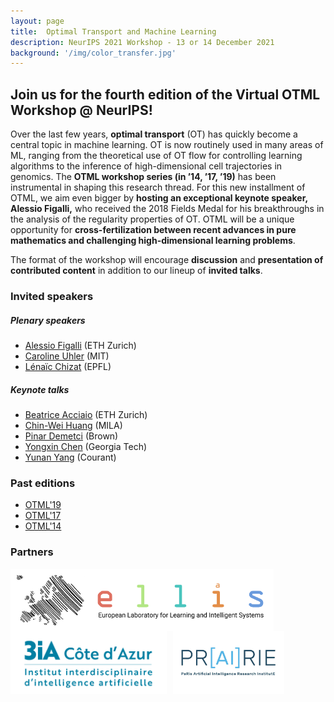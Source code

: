 ```yaml
---
layout: page
title:  Optimal Transport and Machine Learning  
description: NeurIPS 2021 Workshop - 13 or 14 December 2021
background: '/img/color_transfer.jpg'
---
```


## Join us for the fourth edition of the Virtual OTML Workshop @ NeurIPS!

Over the last few years, **optimal transport** (OT) has quickly become a central topic in
machine learning. OT is now routinely used in many areas of ML, ranging from the theoretical use of
OT flow for controlling learning algorithms to the inference of high-dimensional cell trajectories
in genomics. The **OTML workshop series (in ’14, ’17, ’19)** has been instrumental in shaping this
research thread. For this new installment of OTML, we aim even bigger by **hosting an exceptional
keynote speaker, Alessio Figalli,** who received the 2018 Fields Medal for his breakthroughs in the
analysis of the regularity properties of OT. OTML will be a unique opportunity for **cross-fertilization
between recent advances in pure mathematics and challenging high-dimensional learning problems**.

The format of the workshop will encourage **discussion** and **presentation of contributed content** in addition to our lineup of **invited talks**.


### Invited speakers

##### Plenary speakers
- [Alessio Figalli](https://people.math.ethz.ch/~afigalli/) (ETH Zurich)
- [Caroline Uhler](https://www.carolineuhler.com) (MIT)
- [Lénaïc Chizat](https://lchizat.github.io) (EPFL)

##### Keynote talks
- [Beatrice Acciaio](https://people.math.ethz.ch/~beacciaio/) (ETH Zurich)
- [Chin-Wei Huang](https://chinweihuang.com) (MILA)
- [Pinar Demetci](https://pinardemetci.github.io) (Brown)
- [Yongxin Chen](https://yongxin.ae.gatech.edu) (Georgia Tech)
- [Yunan Yang](https://cims.nyu.edu/~yy38/) (Courant)


### Past editions
- [OTML'19](https://sites.google.com/view/otml2019/home)
- [OTML'17](http://otml17.marcocuturi.net/)
- [OTML'14](http://www.iip.ist.i.kyoto-u.ac.jp/OTML2014/doku.php)

### Partners

<a href="https://ellis.eu/"><img src="img/ellis2.png"
     alt="Ellis logo"
     style="float: left; margin-right: 10px;height:100px;" /></a>
<a href="https://3ia.univ-cotedazur.eu/"><img src="img/3IA.png"
     alt="3IA Cote d'Azur logo"
     style="float: left; margin-right: 10px;height:100px;" /></a>
<a href="https://prairie-institute.fr/"><img src="img/prairie.jpg"
     alt="Prairir Institute logo"
     style="float: left; margin-right: 10px;height:100px;" /></a>